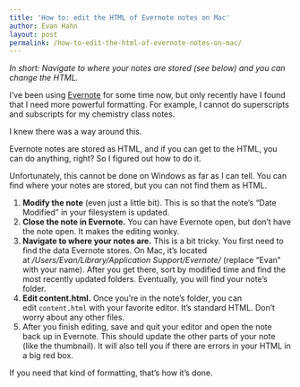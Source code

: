 ```yaml
---
title: 'How to: edit the HTML of Evernote notes on Mac'
author: Evan Hahn
layout: post
permalink: /how-to-edit-the-html-of-evernote-notes-on-mac/
---
```

*In short: Navigate to where your notes are stored (see below) and you can change the HTML.*

I’ve been using <a href="http://www.evernote.com/" target="_blank">Evernote</a> for some time now, but only recently have I found that I need more powerful formatting. For example, I cannot do superscripts and subscripts for my chemistry class notes.

I knew there was a way around this.

Evernote notes are stored as HTML, and if you can get to the HTML, you can do anything, right? So I figured out how to do it.

Unfortunately, this cannot be done on Windows as far as I can tell. You can find where your notes are stored, but you can not find them as HTML.
1.  **Modify the note** (even just a little bit). This is so that the note’s “Date Modified” in your filesystem is updated.
2.  **Close the note in Evernote.** You can have Evernote open, but don’t have the note open. It makes the editing wonky.
3.  **Navigate to where your notes are.** This is a bit tricky. You first need to find the data Evernote stores. On Mac, it’s located at */Users/Evan/Library/Application Support/Evernote/* (replace “Evan” with your name). After you get there, sort by modified time and find the most recently updated folders. Eventually, you will find your note’s folder.
4.  **Edit content.html.** Once you’re in the note’s folder, you can edit `content.html` with your favorite editor. It’s standard HTML. Don’t worry about any other files.
5.  After you finish editing, save and quit your editor and open the note back up in Evernote. This should update the other parts of your note (like the thumbnail). It will also tell you if there are errors in your HTML in a big red box.

If you need that kind of formatting, that’s how it’s done.

